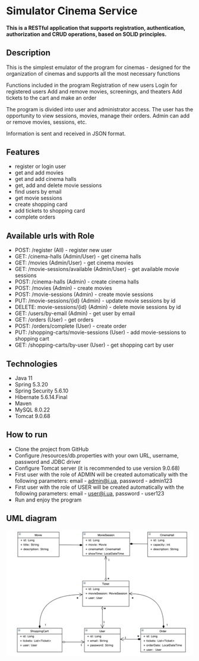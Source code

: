 # Simulator Cinema Service
#### This is a RESTful application that supports registration, authentication, authorization and CRUD operations, based on SOLID principles.
## Description
This is the simplest emulator of the program for cinemas - designed for the organization of cinemas and supports all the most necessary functions

Functions included in the program
Registration of new users
Login for registered users
Add and remove movies, screenings, and theaters
Add tickets to the cart and make an order

The program is divided into user and administrator access.
The user has the opportunity to view sessions, movies, manage their orders.
Admin can add or remove movies, sessions, etc.

Information is sent and received in JSON format.

## Features
- register or login user
- get and add movies
- get and add cinema halls 
- get, add and delete movie sessions 
- find users by email
- get movie sessions 
- create shopping card
- add tickets to shopping card 
- complete orders

## Available urls with Role
- POST: /register (All) - register new user
- GET: /cinema-halls (Admin/User) - get cinema halls
- GET: /movies (Admin/User) - get cinema movies 
- GET: /movie-sessions/available (Admin/User) - get available movie sessions
- POST: /cinema-halls (Admin) - create cinema halls
- POST: /movies (Admin) - create movies
- POST: /movie-sessions (Admin) - create movie sessions
- PUT: /movie-sessions/{id} (Admin) - update movie sessions by id
- DELETE: movie-sessions/{id} (Admin) - delete movie sessions by id
- GET: /users/by-email (Admin) - get user by email 
- GET: /orders (User) - get orders
- POST: /orders/complete (User) - create order
- PUT: /shopping-carts/movie-sessions (User) - add movie-sessions to shopping cart
- GET: /shopping-carts/by-user (User) - get shopping cart by user

## Technologies
- Java 11
- Spring 5.3.20 
- Spring Security 5.6.10 
- Hibernate 5.6.14.Final 
- Maven 
- MySQL 8.0.22 
- Tomcat 9.0.68

## How to run
- Clone the project from GitHub 
- Configure /resources/db.properties with your own URL, username, password and JDBC driver 
- Configure Tomcat server (it is recommended to use version 9.0.68)
- First user with the role of ADMIN will be created automatically with the following parameters: email - admin@i.ua, password - admin123
- First user with the role of USER will be created automatically with the following parameters: email - user@i.ua, password - user123
- Run and enjoy the program

## UML diagram
![](uml.png)